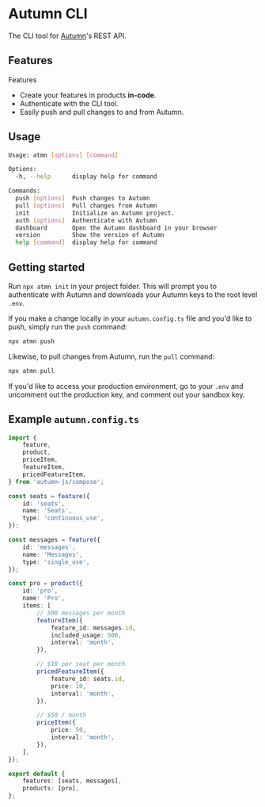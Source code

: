 # Autumn CLI

The CLI tool for [Autumn](https://useautumn.com)'s REST API.

## Features
Features

- Create your features in products **in-code**.
- Authenticate with the CLI tool.
- Easily push and pull changes to and from Autumn.

## Usage

```sh
Usage: atmn [options] [command]

Options:
  -h, --help      display help for command

Commands:
  push [options]  Push changes to Autumn
  pull [options]  Pull changes from Autumn
  init            Initialize an Autumn project.
  auth [options]  Authenticate with Autumn
  dashboard       Open the Autumn dashboard in your browser
  version         Show the version of Autumn
  help [command]  display help for command
```

## Getting started
Run `npx atmn init` in your project folder. This will prompt you to authenticate with Autumn and
downloads your Autumn keys to the root level `.env`.

If you make a change locally in your `autumn.config.ts` file and you'd like to push, simply run the `push` command:
```sh
npx atmn push
```

Likewise, to pull changes from Autumn, run the `pull` command:
```sh
npx atmn pull
```

If you'd like to access your production environment, go to your `.env` and uncomment out the
production key, and comment out your sandbox key.

## Example `autumn.config.ts`

```typescript autumn.config.ts
import {
	feature,
	product,
	priceItem,
	featureItem,
	pricedFeatureItem,
} from 'autumn-js/compose';

const seats = feature({
	id: 'seats',
	name: 'Seats',
	type: 'continuous_use',
});

const messages = feature({
	id: 'messages',
	name: 'Messages',
	type: 'single_use',
});

const pro = product({
	id: 'pro',
	name: 'Pro',
	items: [
		// 500 messages per month
		featureItem({
			feature_id: messages.id,
			included_usage: 500,
			interval: 'month',
		}),

		// $10 per seat per month
		pricedFeatureItem({
			feature_id: seats.id,
			price: 10,
			interval: 'month',
		}),

		// $50 / month
		priceItem({
			price: 50,
			interval: 'month',
		}),
	],
});

export default {
	features: [seats, messages],
	products: [pro],
};
```

